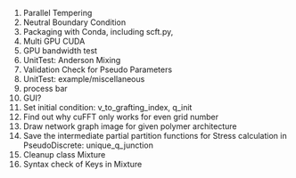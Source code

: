 1. Parallel Tempering
2. Neutral Boundary Condition
6. Packaging with Conda, including scft.py,
7. Multi GPU CUDA
8. GPU bandwidth test
9. UnitTest: Anderson Mixing
10. Validation Check for Pseudo Parameters
11. UnitTest: example/miscellaneous
16. process bar
20. GUI?
21. Set initial condition: v_to_grafting_index, q_init
22. Find out why cuFFT only works for even grid number
24. Draw network graph image for given polymer architecture
25. Save the intermediate partial partition functions for Stress calculation in PseudoDiscrete: unique_q_junction
26. Cleanup class Mixture
27. Syntax check of Keys in Mixture 